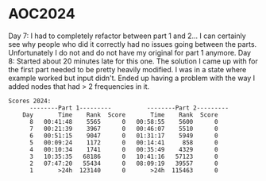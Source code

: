 # AOC2024
Day 7: I had to completely refactor between part 1 and 2... I can certainly see why people who did it correctly had no issues going between the parts. Unfortunately I do not and do not have my original for part 1 anymore.
Day 8: Started about 20 minutes late for this one. The solution I came up with for the first part needed to be pretty heavily modified. I was in a state where example worked but input didn't. Ended up having a problem with the way I added nodes that had > 2 frequencies in it.

    Scores 2024:
          --------Part 1---------          --------Part 2---------
        Day       Time    Rank  Score       Time    Rank  Score
          8   00:41:48    5565      0   00:58:55    5600      0
          7   00:21:39    3967      0   00:46:07    5510      0
          6   00:51:15    9047      0   01:31:17    5949      0
          5   00:09:24    1172      0   00:14:41     858      0
          4   00:10:34    1741      0   00:35:49    4329      0
          3   10:35:35   68186      0   10:41:16   57123      0
          2   07:47:20   55434      0   08:09:19   39557      0
          1       >24h  123140      0       >24h  115463      0